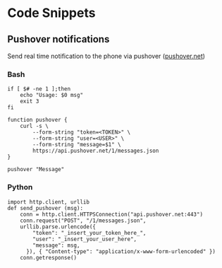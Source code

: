 # Code Snippets

## Pushover notifications
Send real time notification to the phone via pushover ([pushover.net](https://pushover.net))

### Bash 
```
if [ $# -ne 1 ];then
	echo "Usage: $0 msg"
	exit 3
fi

function pushover {
	curl -s \
  		--form-string "token=<TOKEN>" \
  		--form-string "user=<USER>" \
  		--form-string "message=$1" \
  		https://api.pushover.net/1/messages.json
}

pushover "Message"
```
### Python
```
import http.client, urllib
def send_pushover (msg):
    conn = http.client.HTTPSConnection("api.pushover.net:443")
    conn.request("POST", "/1/messages.json",
    urllib.parse.urlencode({
        "token": "_insert_your_token_here_",
        "user": "_insert_your_user_here",
        "message": msg,
      }), { "Content-type": "application/x-www-form-urlencoded" })
    conn.getresponse()
```
